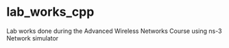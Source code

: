 # lab_works_cpp
Lab works done during the Advanced Wireless Networks Course using ns-3 Network simulator
